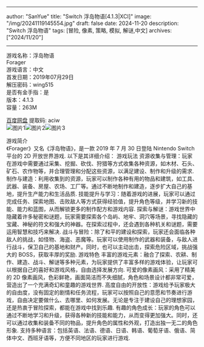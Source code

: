 
---
author: "SanYue"
title: "Switch 浮岛物语[4.1.3|XCI]"
image: "/img/20241119145554.jpg"
draft: false
date: 2024-11-20
description: "Switch 浮岛物语"
tags: [冒险, 像素, 策略, 模拟, 解谜,中文]
archives: ["2024/11/20"]

---

游戏名称：浮岛物语   
Forager    
游戏语言：中文  
首发日期：2019年07月29日  
解压密码：wing515  
是否有金手指：是  
版本：4.1.3   
容量：263M

[百度网盘](https://pan.baidu.com/s/1KAOw9kQt8WH47KT0gKYigQ) 提取码: aciw  
![图片1](/img/07976f.jpg)![图片2](/img/e9f0ef.jpg)![图片3](/img/fc7275.jpg)  

游戏简介  
《Forager》又名《浮岛物语》，是一款 2019 年 7 月 30 日登陆 Nintendo Switch 平台的 2D 开放世界游戏. 以下是其详细介绍：
游戏玩法
资源收集与管理：玩家在游戏中需要通过采集、挖掘、砍伐、狩猎等方式收集各种资源，如木材、石头、矿石、农作物等，并合理管理和分配这些资源，以满足建设、制作和升级的需求.
制作与建造：利用收集到的资源，玩家可以制作各种有用的物品和建筑，如工具、武器、装备、房屋、农场、工厂等。通过不断地制作和建造，逐步扩大自己的基地，提升生产能力和生活品质.
技能提升与学习：随着游戏的进展，玩家可以通过完成任务、探索地图、击败敌人等方式获得经验值，提升角色等级，并学习新的技能、能力和蓝图，从而解锁更多的制作配方和游戏内容.
探索与解谜：游戏世界中隐藏着许多秘密和谜题，玩家需要探索各个岛屿、地牢、洞穴等场景，寻找隐藏的宝藏、神秘的符文和强大的神器。在探索过程中，还会遇到各种机关和谜题，需要运用智慧和技巧来解决.
战斗与冒险：除了和平的建设和探索，玩家还会面临各种敌人的挑战，如怪物、海盗、恶魔等。玩家可以使用制作的武器和装备，与敌人进行战斗，保卫自己的基地和财产。同时，也可以主动出击，探索危险区域，挑战强大的 BOSS，获取丰厚的奖励.
游戏特色
丰富的游戏元素：融合了探索、农耕、制作、建造、战斗、解谜等多种元素，为玩家提供了丰富多样的游戏体验，让玩家可以根据自己的喜好和游戏风格，自由选择发展方向.
可爱的像素画风：采用了精美的 2D 像素画风，色彩鲜艳，画面简洁而不失细腻，角色和场景设计都非常可爱，营造出了一个充满奇幻和童趣的游戏世界.
高度自由的开放性：游戏给予玩家极大的自由度，没有固定的剧情和任务流程，玩家可以按照自己的意愿和节奏进行游戏，自由决定要做什么、去哪里、如何发展。无论是专注于建设自己的理想家园，还是热衷于冒险探索，都能在游戏中找到乐趣.
有趣的角色成长：玩家的角色可以通过不断地学习和升级，获得各种新的技能和能力，从而变得更加强大。同时，还可以通过收集和装备不同的物品，提升角色的属性和外观，打造出独一无二的角色形象.
支持多种语言：包括英语、法语、德语、日语、韩语、葡萄牙语、俄语、简体中文、西班牙语等，方便不同地区的玩家进行游戏.
